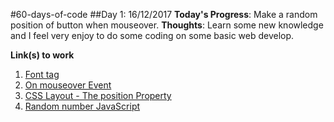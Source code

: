 #60-days-of-code
##Day 1: 16/12/2017
**Today's Progress**: Make a random position of button when mouseover.
**Thoughts**: Learn some new knowledge and I feel very enjoy to do some coding on some basic web develop.

**Link(s) to work**
1. [Font tag](https://www.w3schools.com/tags/tag_font.asp)
2. [On mouseover Event](https://www.w3schools.com/jsref/event_onmouseover.asp)
3. [CSS Layout - The position Property](https://www.w3schools.com/css/css_positioning.asp)
4. [Random number JavaScript](https://www.w3schools.com/js/js_random.asp)
